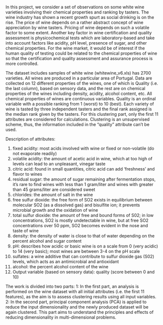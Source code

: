 In this project, we consider a set of observations on some white wine varieties involving their chemical properties and ranking by tasters. The wine industry has shown a recent growth spurt as social drinking is on the rise. The price of wine depends on a rather abstract concept of wine appreciation by wine tasters. Pricing of wine depends on such a volatile factor to some extent. Another key factor in wine certification and quality assessment is physicochemical tests which are laboratory-based and take into account factors like acidity, pH level, presence of sugar, and other chemical properties. For the wine market, it would be of interest if the human quality of testing could be related to the chemical properties of wine so that the certification and quality assessment and assurance process is more controlled. 

The dataset includes samples of white wine (whitewine_v6.xls) has 2700 varieties. All wines are produced in a particular area of Portugal. Data are collected on 12 different properties of the wines, one of which is Quality (i.e. the last column), based on sensory data, and the rest are on chemical properties of the wines including density, acidity, alcohol content, etc. All chemical properties of wines are continuous variables. Quality is an ordinal variable with a possible ranking from 1 (worst) to 10 (best). Each variety of wine is tasted by three independent tasters and the final rank assigned is the median rank given by the tasters. For this clustering part, only the first 11 attributes are considered for calculations. Clustering is an unsupervised scheme, thus, the information included in the “quality” attribute can’t be used. 

Description of attributes:
1.	fixed acidity: most acids involved with wine or fixed or non-volatile (do not evaporate readily)
2.	volatile acidity: the amount of acetic acid in wine, which at too high of levels can lead to an unpleasant, vinegar taste
3.	citric acid: found in small quantities, citric acid can add ‘freshness’ and flavor to wines
4.	residual sugar: the amount of sugar remaining after fermentation stops, it’s rare to find wines with less than 1 gram/liter and wines with greater than 45 grams/liter are considered sweet
5.	chlorides: the amount of salt in the wine
6.	free sulfur dioxide: the free form of SO2 exists in equilibrium between molecular SO2 (as a dissolved gas) and bisulfite ion; it prevents microbial growth and the oxidation of wine
7.	total sulfur dioxide: the amount of free and bound forms of S02; in low concentrations, SO2 is mostly undetectable in wine, but at free SO2 concentrations over 50 ppm, SO2 becomes evident in the nose and taste of wine
8.	density: the density of water is close to that of water depending on the percent alcohol and sugar content
9.	pH: describes how acidic or basic wine is on a scale from 0 (very acidic) to 14 (very basic); most wines are between 3-4 on the pH scale
10.	sulfates: a wine additive that can contribute to sulfur dioxide gas (S02) levels, which acts as an antimicrobial and antioxidant
11.	alcohol: the percent alcohol content of the wine
12.	Output variable (based on sensory data): quality (score between 0 and 10)

The work is divided into two parts: 
1: In the first part, an analysis is performed on the wine dataset with all initial attributes (i.e. the first 11 features), as the aim is to assess clustering results using all input variables.
2: In the second part, principal component analysis (PCA) is applied to reduce the input dimensionality and the newly produced dataset will be again clustered. This part aims to understand the principles and effects of reducing dimensionality in multi-dimensional problems. 
